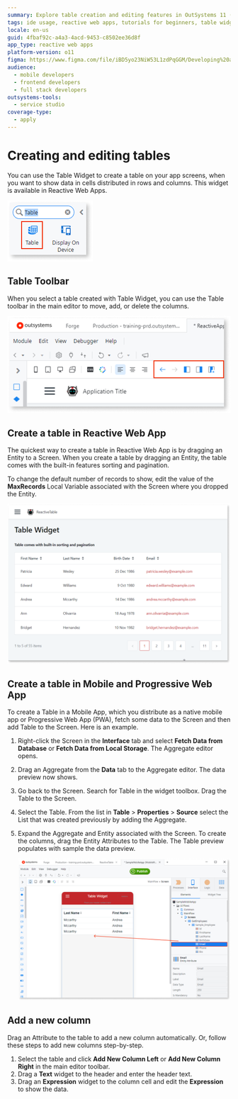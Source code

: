 ```yaml
---
summary: Explore table creation and editing features in OutSystems 11 (O11) for Reactive Web Apps and Mobile/Progressive Web Apps.
tags: ide usage, reactive web apps, tutorials for beginners, table widget, data presentation
locale: en-us
guid: 4fbaf92c-a4a3-4acd-9453-c8502ee36d8f
app_type: reactive web apps
platform-version: o11
figma: https://www.figma.com/file/iBD5yo23NiW53L1zdPqGGM/Developing%20an%20Application?node-id=199:23
audience:
  - mobile developers
  - frontend developers
  - full stack developers
outsystems-tools:
  - service studio
coverage-type:
  - apply
---
```


# Creating and editing tables

You can use the Table Widget to create a table on your app screens, when you want to show data in cells distributed in rows and columns. This widget is available in Reactive Web Apps.

![Screenshot of the Table Widget in the toolbar of a Reactive Web App editor](images/table-in-toolbar-ss.png "Table Widget in Toolbar")

## Table Toolbar

When you select a table created with Table Widget, you can use the Table toolbar in the main editor to move, add, or delete the columns.

![Screenshot showing table edit commands in the main editor toolbar](images/table-edit-commands-ss.png "Table Edit Commands")

## Create a table in Reactive Web App

The quickest way to create a table in Reactive Web App is by dragging an Entity to a Screen. When you create a table by dragging an Entity, the table comes with the built-in features sorting and pagination.

To change the default number of records to show, edit the value of the **MaxRecords** Local Variable associated with the Screen where you dropped the Entity.

![Preview of a table created by dragging an Entity onto a Reactive Web App screen](images/table-from-entity-preview-ss.png "Table Creation from Entity")

## Create a table in Mobile and Progressive Web App

To create a Table in a Mobile App, which you distribute as a native mobile app or Progressive Web App (PWA), fetch some data to the Screen and then add Table to the Screen. Here is an example.

1. Right-click the Screen in the **Interface** tab and select **Fetch Data from Database** or **Fetch Data from Local Storage**. The Aggregate editor opens.
1. Drag an Aggregate from the **Data** tab to the Aggregate editor. The data preview now shows.
1. Go back to the Screen. Search for Table in the widget toolbox. Drag the Table to the Screen.
1. Select the Table. From the list in **Table** > **Properties** > **Source** select the List that was created previously by adding the Aggregate.
1. Expand the Aggregate and Entity associated with the Screen. To create the columns, drag the Entity Attributes to the Table. The Table preview populates with sample the data preview.

    ![Screenshot demonstrating how to add columns to a Table in a Mobile or Progressive Web App](images/table-mobile-app-create-column-ss.png "Adding Columns to Table in Mobile App")

## Add a new column

Drag an Attribute to the table to add a new column automatically. Or, follow these steps to add new columns step-by-step.

1. Select the table and click **Add New Column Left** or **Add New Column Right** in the main editor toolbar.
1. Drag a **Text** widget to the header and enter the header text.
1. Drag an **Expression** widget to the column cell and edit the **Expression** to show the data.
